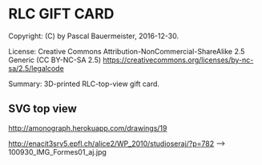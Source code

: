 # RLC GIFT CARD

Copyright: (C) by Pascal Bauermeister, 2016-12-30.

License: Creative Commons Attribution-NonCommercial-ShareAlike 2.5 Generic (CC BY-NC-SA 2.5) https://creativecommons.org/licenses/by-nc-sa/2.5/legalcode

Summary: 3D-printed RLC-top-view gift card.

## SVG top view
http://amonograph.herokuapp.com/drawings/19


http://enacit3srv5.epfl.ch/alice2/WP_2010/studioseraj/?p=782
--> 100930_IMG_Formes01_aj.jpg
